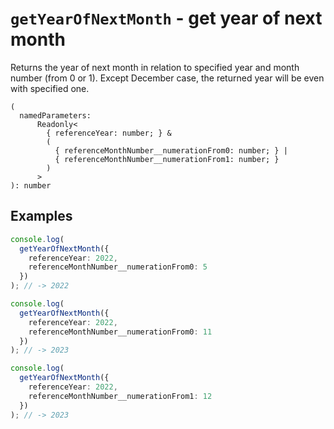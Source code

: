 # `getYearOfNextMonth` - get year of next month

Returns the year of next month in relation to specified year and month number (from 0 or 1).
Except December case, the returned year will be even with specified one.

```
(
  namedParameters:
      Readonly<
        { referenceYear: number; } &
        (
          { referenceMonthNumber__numerationFrom0: number; } |
          { referenceMonthNumber__numerationFrom1: number; }
        )
      >
): number
```


## Examples

```typescript
console.log(
  getYearOfNextMonth({
    referenceYear: 2022,
    referenceMonthNumber__numerationFrom0: 5
  })
); // -> 2022

console.log(
  getYearOfNextMonth({
    referenceYear: 2022,
    referenceMonthNumber__numerationFrom0: 11
  })
); // -> 2023

console.log(
  getYearOfNextMonth({
    referenceYear: 2022,
    referenceMonthNumber__numerationFrom1: 12
  })
); // -> 2023
```
